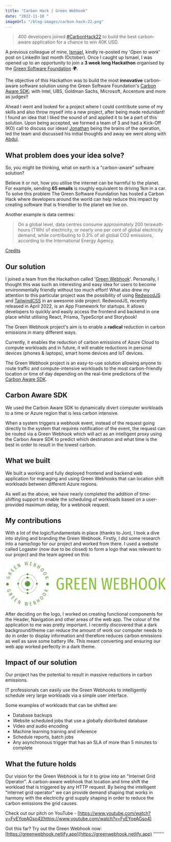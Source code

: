 ```yaml
---
title: "Carbon Hack | Green Webhook"
date: "2022-11-10 "
imageUrl: "/blog-images/carbon-hack-22.png"
---
```


> 400 developers joined [#CarbonHack22](https://twitter.com/hashtag/CarbonHack22?src=hashtag_click) to build the best carbon-aware application for a chance to win 40K USD.

A previous colleague of mine, [Ismael](https://www.linkedin.com/in/ismaelvelasco), kindly re-posted my '_Open to work_' post on LinkedIn last month (October). Once I caught up Ismael, I was opened up to an opportunity to join a **3 week long Hackathon** organised by the [Green Software Foundation](https://greensoftware.foundation) 🌍.

The objective of this Hackathon was to build the most **innovative** carbon-aware software solution using the Green Software Foundation's [Carbon Aware SDK](https://github.com/Green-Software-Foundation/carbon-aware-sdk); with Intel, UBS, Goldman Sachs, Microsoft, Accenture and more as judges!!

Ahead I went and looked for a project where I could contribute some of my skills and also throw myself into a new project, after being made redundant! I found an idea that I liked the sound of and applied it to be a part of this solution. Upon being accepted, we formed a team of 3 and had a Kick-Off (KO) call to discuss our ideas! [Jonathan](https://github.com/jonparker) being the brains of the operation, led the team and discussed his initial thoughts and away we went along with [Abdul](https://github.com/mr-loop-1).

## What problem does your idea solve?

So, you might be thinking, what on earth is a "carbon-aware" software solution? 

Believe it or not, how you utilise the internet can be harmful to the planet. For example, sending **65 emails** is roughly equivalent to driving 1km in a car. To solve this problem The Green Software Foundation has hosted a Carbon Hack where developers around the world can help reduce this impact by creating software that is friendlier to the planet we live on.

Another example is data centres:

> On a global level, data centres consume approximately 200 terawatt-hours (TWh) of electricity, or nearly one per cent of global electricity demand, while contributing to 0.3% of all global CO2 emissions, according to the International Energy Agency.

[Credits](https://www.datacenterfrontier.com/voices-of-the-industry/article/11427887/for-the-balance-sheet-and-the-sake-of-the-planet-its-time-data-centers-reduce-power-consumption-by-improving-utilization)


## Our solution

I joined a team from the Hackathon called '[Green Webhook](https://taikai.network/gsf/hackathons/carbonhack22/projects/cl92pm0zd67719801uv7n6gthuf/idea)'. Personally, I thought this was such an interesting and easy idea for users to become environmentally friendly without too much effort! What also drew my attention to this particular project was the possibility of using [RedwoodJS](https://redwoodjs.com/) and [TailwindCSS](https://tailwindcss.com/) in an awesome side project. RedwoodJS, recently released in April 2022, is an App Framework for startups. It allows developers to quickly and easily access the frontend and backend in one place whilst utilising React, Prisma, TypeScript and Storybook! 

The Green Webhook project's aim is to enable a **radical** reduction in carbon emissions in many different ways.

Currently, it enables the reduction of carbon emissions of Azure Cloud to compute workloads and in future, it will enable reductions in personal devices (phones & laptops), smart home devices and IoT devices.

The Green Webhook project is an easy-to-use solution allowing anyone to route traffic and compute-intensive workloads to the most carbon-friendly location or time of day depending on the real-time predictions of the [Carbon Aware SDK](https://github.com/Green-Software-Foundation/carbon-aware-sdk).

## Carbon Aware SDK

We used the Carbon Aware SDK to dynamically divert computer workloads to a time or Azure region that is less carbon intensive.

When a system triggers a webhook event, instead of the request going directly to the system that requires notification of the event, the request can be routed via a Green Webhook which will act as an intelligent proxy using the Carbon Aware SDK to predict which destination and what time is the best in order to result in the lowest carbon.

## What we built

We built a working and fully deployed frontend and backend web application for managing and using Green Webhooks that can location shift workloads between different Azure regions.

As well as the above, we have nearly completed the addition of time-shifting support to enable the scheduling of workloads based on a user-provided maximum delay, for a webhook request.

## My contributions

With a lot of the logic/fundamentals in place (thanks to Jon), I took a dive into styling and branding the Green Webhook. Firstly, I did some research into a name/logo for our project and worked from there. I used a website called Logaster (now due to be closed) to form a logo that was relevant to our project and the team agreed on this:

![image](https://github.com/jonparker/green-webhook/blob/main/web/src/components/Header/logo-no-background.png?raw=true)

After deciding on the logo, I worked on creating functional components for the Header, Navigation and other areas of the web app. The colour of the application to me was pretty important. I recently discovered that a dark background/theme can reduce the amount of work our computer needs to do in order to display information and therefore reduces carbon emissions as well as save some battery life. This meant converting and ensuring our web app worked perfectly in a dark theme.

## Impact of our solution

Our project has the potential to result in massive reductions in carbon emissions.

IT professionals can easily use the Green Webhooks to intelligently schedule very large workloads via a simple user interface.

Some examples of workloads that can be shifted are:

- Database backups
- Website scheduled jobs that use a globally distributed database
- Video and audio encoding 
- Machine learning training and inference
- Schedule reports, batch jobs
- Any asynchronous trigger that has an SLA of more than 5 minutes to complete

## What the future holds

Our vision for the Green Webhook is for it to grow into an "Internet Grid Operator". A carbon-aware webhook that location and time shift the workload that is triggered by any HTTP request. By being the intelligent "internet grid operator" we can provide demand shaping that works in harmony with the electricity grid supply shaping in order to reduce the carbon emissions the grid causes.

Check out our pitch on YouTube - [https://www.youtube.com/watch?v=FyEYoeAGso4](https://www.youtube.com/watch?v=FyEYoeAGso4)

Got this far? Try out the Green Webhook now: [https://greenwebhook.netlify.app](https://greenwebhook.netlify.app) ''''''''